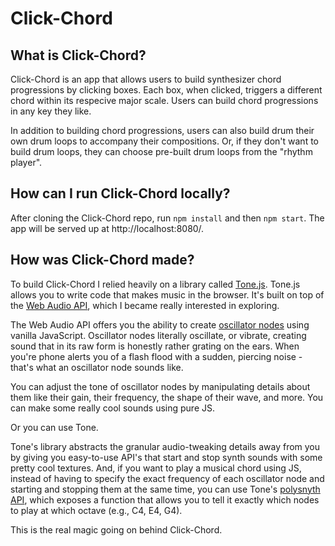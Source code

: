 # Click-Chord

## What is Click-Chord?

Click-Chord is an app that allows users to build synthesizer chord progressions by clicking boxes. Each box, when clicked, triggers a different chord within its respecive major scale. Users can build chord progressions in any key they like.

In addition to building chord progressions, users can also build drum their own drum loops to accompany their compositions. Or, if they don't want to build drum loops, they can choose pre-built drum loops from the "rhythm player".

## How can I run Click-Chord locally?

After cloning the Click-Chord repo, run `npm install` and then `npm start`. The app will be served up at http://localhost:8080/.

## How was Click-Chord made?

To build Click-Chord I relied heavily on a library called [Tone.js](https://tonejs.github.io/). Tone.js allows you to write code that makes music in the browser. It's built on top of the [Web Audio API](https://webaudio.github.io/web-audio-api/), which I became really interested in exploring.

The Web Audio API offers you the ability to create [oscillator nodes](https://developer.mozilla.org/en-US/docs/Web/API/OscillatorNode) using vanilla JavaScript. Oscillator nodes literally oscillate, or vibrate, creating sound that in its raw form is honestly rather grating on the ears. When you're phone alerts you of a flash flood with a sudden, piercing noise - that's what an oscillator node sounds like.

You can adjust the tone of oscillator nodes by manipulating details about them like their gain, their frequency, the shape of their wave, and more. You can make some really cool sounds using pure JS.

Or you can use Tone.

Tone's library abstracts the granular audio-tweaking details away from you by giving you easy-to-use API's that start and stop synth sounds with some pretty cool textures. And, if you want to play a musical chord using JS, instead of having to specify the exact frequency of each oscillator node and starting and stopping them at the same time, you can use Tone's [polysnyth API](https://tonejs.github.io/docs/13.8.25/PolySynth), which exposes a function that allows you to tell it exactly which nodes to play at which octave (e.g., C4, E4, G4).

This is the real magic going on behind Click-Chord.
